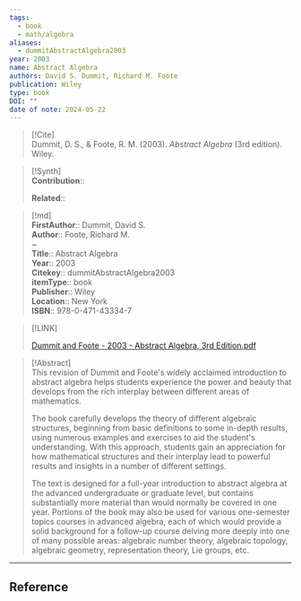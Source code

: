 ```yaml
---
tags:
  - book
  - math/algebra
aliases:
  - dummitAbstractAlgebra2003
year: 2003
name: Abstract Algebra
authors: David S. Dummit, Richard M. Foote
publication: Wiley
type: book
DOI: ""
date of note: 2024-05-22
---
```


> [!Cite]  
> Dummit, D. S., & Foote, R. M. (2003). _Abstract Algebra_ (3rd edition). Wiley.

>[!Synth]  
>**Contribution**::  
>  
>**Related**::   
>  
  
>[!md]  
> **FirstAuthor**:: Dummit, David S.  
> **Author**:: Foote, Richard M.  
~  
> **Title**:: Abstract Algebra  
> **Year**:: 2003  
> **Citekey**:: dummitAbstractAlgebra2003  
> **itemType**:: book  
> **Publisher**:: Wiley  
> **Location**:: New York  
> **ISBN**:: 978-0-471-43334-7  

> [!LINK]  
> 
> [Dummit and Foote - 2003 - Abstract Algebra, 3rd Edition.pdf](file:///Users/lukexie/Zotero/storage/NY954V9P/Dummit%20and%20Foote%20-%202003%20-%20Abstract%20Algebra,%203rd%20Edition.pdf) 
>  

> [!Abstract]  
> This revision of Dummit and Foote's widely acclaimed introduction to abstract algebra helps students experience the power and beauty that develops from the rich interplay between different areas of mathematics.
> 
> The book carefully develops the theory of different algebraic structures, beginning from basic definitions to some in-depth results, using numerous examples and exercises to aid the student's understanding. With this approach, students gain an appreciation for how mathematical structures and their interplay lead to powerful results and insights in a number of different settings.
> 
> The text is designed for a full-year introduction to abstract algebra at the advanced undergraduate or graduate level, but contains substantially more material than would normally be covered in one year. Portions of the book may also be used for various one-semester topics courses in advanced algebra, each of which would provide a solid background for a follow-up course delving more deeply into one of many possible areas: algebraic number theory, algebraic topology, algebraic geometry, representation theory, Lie groups, etc.  


-----
## Reference
  
